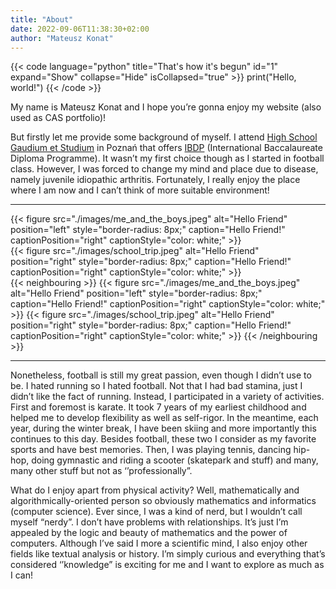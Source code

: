 ```yaml
---
title: "About"
date: 2022-09-06T11:38:30+02:00
author: "Mateusz Konat"
---
```


<style>


.left-figure{
    float: left;
}

.right-figure{
    float: left;
}
</style>

{{< code language="python" title="That's how it's begun" id="1" expand="Show" collapse="Hide" isCollapsed="true" >}}
print("Hello, world!")
{{< /code >}}

My name is Mateusz Konat and I hope you’re gonna enjoy my website (also used as CAS portfolio)! 

But firstly let me provide some background of myself. I attend [High School Gaudium et Studium](https://edu-ges.pl/high-school/about-school) in Poznań that offers [IBDP](https://www.ibo.org/programmes/diploma-programme/) (International Baccalaureate Diploma Programme). It wasn’t my first choice though as I started in football class. However, I was forced to change my mind and place due to disease, namely juvenile idiopathic arthritis. Fortunately, I really enjoy the place where I am now and I can’t think of more suitable environment!

***
<div class="neighbouring-figures">
    <div class="left-figure">
        {{< figure src="./images/me_and_the_boys.jpeg" alt="Hello Friend" position="left" style="border-radius: 8px;" caption="Hello Friend!" captionPosition="right" captionStyle="color: white;" >}}
    </div>
    <div class="right-figure">
        {{< figure src="./images/school_trip.jpeg" alt="Hello Friend" position="right" style="border-radius: 8px;" caption="Hello Friend!" captionPosition="right" captionStyle="color: white;" >}}
    </div>
</div>

{{< neighbouring >}}
{{< figure src="./images/me_and_the_boys.jpeg" alt="Hello Friend" position="left" style="border-radius: 8px;" caption="Hello Friend!" captionPosition="right" captionStyle="color: white;" >}}
{{< figure src="./images/school_trip.jpeg" alt="Hello Friend" position="right" style="border-radius: 8px;" caption="Hello Friend!" captionPosition="right" captionStyle="color: white;" >}}
{{< /neighbouring >}}

***

Nonetheless, football is still my great passion, even though I didn’t use to be. I hated running so I hated football. Not that I had bad stamina, just I didn’t like the fact of running. Instead, I participated in a variety of activities. First and foremost is karate. It took 7 years of my earliest childhood and helped me to develop flexibility as well as self-rigor. In the meantime, each year, during the winter break, I have been skiing and more importantly this continues to this day. Besides football, these two I consider as my favorite sports and have best memories. Then, I was playing tennis, dancing hip-hop, doing gymnastic and riding a scooter (skatepark and stuff) and many, many other stuff but not as ‘’professionally”. 

What do I enjoy apart from physical activity? Well, mathematically and algorithmically-oriented person so obviously mathematics and informatics (computer science). Ever since, I was a kind of nerd, but I wouldn’t call myself “nerdy”. I don’t have problems with relationships. It’s just I’m appealed by the logic and beauty of mathematics and the power of computers. Although I’ve said I more a scientific mind, I also enjoy other fields like textual analysis or history. I’m simply curious and everything that’s considered ‘’knowledge” is exciting for me and I want to explore as much as I can!

